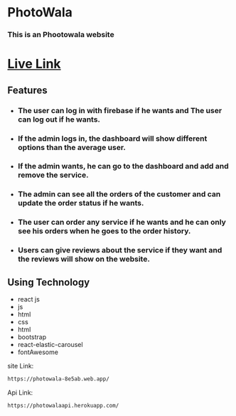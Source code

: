 # PhotoWala
### This is an Phootowala website
# [Live Link](https://photowala-8e5ab.web.app/)
## Features
- ### The user can log in with firebase if he wants and The user can log out if he wants.
- ### If the admin logs in, the dashboard will show different options than the average user.
- ### If the admin wants, he can go to the dashboard and add and remove the service.
- ### The admin can see all the orders of the customer and can update the order status if he wants.
- ### The user can order any service if he wants and he can only see his orders when he goes to the order history.
- ### Users can give reviews about the service if they want and the reviews will show on the website.

## Using Technology
- react js
- js
- html
- css
- html
- bootstrap
- react-elastic-carousel
- fontAwesome

site Link:
```sh
https://photowala-8e5ab.web.app/
```
Api Link:
```sh
https://photowalaapi.herokuapp.com/
```
